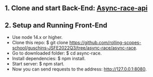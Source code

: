 ## 1. Clone and start Back-End: [Async-race-api](https://github.com/mikhama/async-race-api)
## 2. Setup and Running Front-End
 - Use node 14.x or higher.
 - Clone this repo: $ git clone https://github.com/rolling-scopes-school/guschins-JSFE2022Q3/tree/async-race/async-race.
 - Go to downloaded folder: $ cd async-race.
 - Install dependencies: $ npm install.
 - Start server: $ npm start.
 - Now you can send requests to the address: http://127.0.0.1:8080.